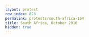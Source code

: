 ```yaml
---
layout: protest
row_index: 828
permalink: protests/south-africa-164
title: South Africa, October 2016
hidden: true
---
```

